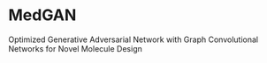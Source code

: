 # MedGAN
 Optimized Generative Adversarial Network with Graph Convolutional Networks for Novel Molecule Design
